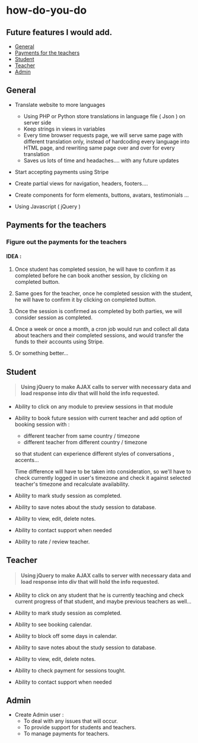 
# how-do-you-do


## Future features I would add.


- [General](#general)
- [Payments for the teachers](#payments-for-the-teachers)
- [Student](#student)
- [Teacher](#teacher)
- [Admin](#admin)


## General

- Translate website to more languages

    -   Using PHP or Python store translations in language file ( Json ) on server side
    -   Keep strings in views in variables
    -   Every time browser requests page, we will serve same
        page with different translation only, instead of hardcoding every language into
        HTML page, and rewriting same page over and over for every translation
    -   Saves us lots of time and headaches.... with any future updates   
 
-   Start accepting payments using Stripe

-   Create partial views for navigation, headers, footers....

-   Create components for form elements, buttons, avatars, testimonials ...

-   Using Javascript ( jQuery )

## Payments for the teachers

### Figure out the payments for the teachers

#### IDEA :

1.  Once student has completed session, he will have to confirm it as completed before he can book another
    session, by clicking on completed button.

2.  Same goes for the teacher, once he completed session with the student, he will have to 
    confirm it by clicking on completed button.

3.  Once the session is confirmed as completed by both parties, we will consider session as 
    completed.

4.  Once a week or once a month, a cron job would run and collect all data about teachers and
    their completed sessions, and would transfer the funds to their accounts using Stripe.

5. Or something better... 
    
## Student


> ####  Using jQuery to make AJAX calls to server with necessary data and load response into div that will hold the info requested.
 

-   Ability to click on any module to preview sessions in that module

-   Ability to book future session with current teacher and add option of booking session
    with  :
    
    -   different teacher from same country / timezone
    -   different teacher from different country / timezone

    so that student can experience different styles of conversations , accents...

    Time difference will have to be taken into consideration, so we'll have to check 
    currently logged in user's timezone and check it against selected teacher's timezone
    and recalculate availability.

-   Ability to mark study session as completed.

-   Ability to save notes about the study session to database.

-   Ability to view, edit, delete notes.

-   Ability to contact support when needed

- Ability to rate / review teacher.

## Teacher 

> ####  Using jQuery to make AJAX calls to server with necessary data and load response into div that will hold the info requested.
        

-   Ability to click on any student that he is currently teaching
    and check current progress of that student, and maybe previous teachers as well...  
    
-   Ability to mark study session as completed.
    
-   Ability to see booking calendar.

-   Ability to block off some days in calendar.

-   Ability to save notes about the study session to database.

-   Ability to view, edit, delete notes.

-   Ability to check payment for sessions tought.

-   Ability to contact support when needed

## Admin 

-   Create Admin user :
    -   To deal with any issues that will occur.
    -   To provide support for students and teachers.
    -   To manage payments for teachers.    
